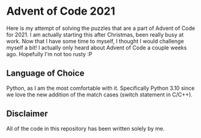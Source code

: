 # Advent of Code 2021
Here is my attempt of solving the puzzles that are a part of Advent of Code for 2021.
I am actually starting this after Christmas, been really busy at work. Now that I have
some time to myself, I thought I would challenge myself a bit! I actually only heard
about Advent of Code a couple weeks ago. Hopefully I'm not too rusty :P

## Language of Choice
Python, as I am the most comfortable with it. Specifically Python 3.10 since we love the
new addition of the match cases (switch statement in C/C++).

## Disclaimer
All of the code in this repository has been written solely by me.